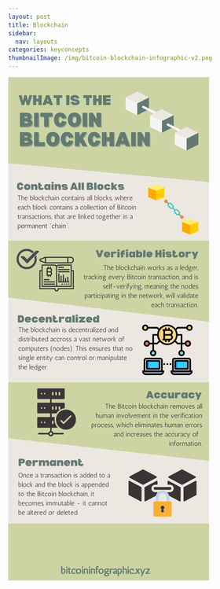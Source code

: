 ```yaml
---
layout: post
title: Blockchain
sidebar:
  nav: layouts
categories: keyconcepts
thumbnailImage: /img/bitcoin-blockchain-infographic-v2.png
---
```

![Bitcoin Block](/img/bitcoin-blockchain-infographic-v2.png)
